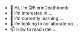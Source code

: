 - 👋 Hi, I’m @FierinDeathbomb
- 👀 I’m interested in ...
- 🌱 I’m currently learning ...
- 💞️ I’m looking to collaborate on ...
- 📫 How to reach me ...

<!---
FierinDeathbomb/FierinDeathbomb is a ✨ special ✨ repository because its `README.md` (this file) appears on your GitHub profile.
You can click the Preview link to take a look at your changes.
--->
